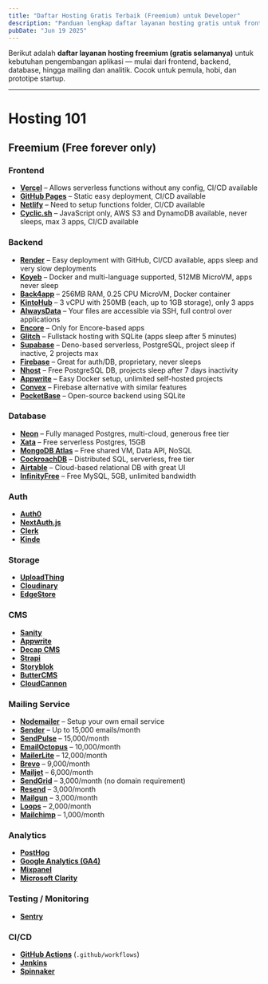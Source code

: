 ```yaml
---
title: "Daftar Hosting Gratis Terbaik (Freemium) untuk Developer"
description: "Panduan lengkap daftar layanan hosting gratis untuk frontend, backend, database, storage, dan lainnya — cocok untuk belajar, prototyping, dan deployment cepat."
pubDate: "Jun 19 2025"
---
```


Berikut adalah **daftar layanan hosting freemium (gratis selamanya)** untuk kebutuhan pengembangan aplikasi — mulai dari frontend, backend, database, hingga mailing dan analitik. Cocok untuk pemula, hobi, dan prototipe startup.

---

# Hosting 101

## Freemium (Free forever only)

### Frontend
- [**Vercel**](https://vercel.com) – Allows serverless functions without any config, CI/CD available  
- [**GitHub Pages**](https://pages.github.com) – Static easy deployment, CI/CD available  
- [**Netlify**](https://www.netlify.com) – Need to setup functions folder, CI/CD available  
- [**Cyclic.sh**](https://www.cyclic.sh) – JavaScript only, AWS S3 and DynamoDB available, never sleeps, max 3 apps, CI/CD available  

### Backend
- [**Render**](https://render.com) – Easy deployment with GitHub, CI/CD available, apps sleep and very slow deployments  
- [**Koyeb**](https://www.koyeb.com) – Docker and multi-language supported, 512MB MicroVM, apps never sleep  
- [**Back4app**](https://www.back4app.com) – 256MB RAM, 0.25 CPU MicroVM, Docker container  
- [**KintoHub**](https://www.kintohub.com) – 3 vCPU with 250MB (each, up to 1GB storage), only 3 apps  
- [**AlwaysData**](https://www.alwaysdata.com) – Your files are accessible via SSH, full control over applications  
- [**Encore**](https://encore.dev) – Only for Encore-based apps  
- [**Glitch**](https://glitch.com) – Fullstack hosting with SQLite (apps sleep after 5 minutes)  
- [**Supabase**](https://supabase.com) – Deno-based serverless, PostgreSQL, project sleep if inactive, 2 projects max  
- [**Firebase**](https://firebase.google.com) – Great for auth/DB, proprietary, never sleeps  
- [**Nhost**](https://nhost.io) – Free PostgreSQL DB, projects sleep after 7 days inactivity  
- [**Appwrite**](https://appwrite.io) – Easy Docker setup, unlimited self-hosted projects  
- [**Convex**](https://www.convex.dev) – Firebase alternative with similar features  
- [**PocketBase**](https://pocketbase.io) – Open-source backend using SQLite  

### Database
- [**Neon**](https://neon.tech) – Fully managed Postgres, multi-cloud, generous free tier  
- [**Xata**](https://xata.io) – Free serverless Postgres, 15GB  
- [**MongoDB Atlas**](https://www.mongodb.com/cloud/atlas) – Free shared VM, Data API, NoSQL  
- [**CockroachDB**](https://www.cockroachlabs.com) – Distributed SQL, serverless, free tier  
- [**Airtable**](https://airtable.com) – Cloud-based relational DB with great UI  
- [**InfinityFree**](https://infinityfree.net) – Free MySQL, 5GB, unlimited bandwidth  

### Auth
- [**Auth0**](https://auth0.com)  
- [**NextAuth.js**](https://next-auth.js.org)  
- [**Clerk**](https://clerk.dev)  
- [**Kinde**](https://kinde.com)  

### Storage
- [**UploadThing**](https://uploadthing.com)  
- [**Cloudinary**](https://cloudinary.com)  
- [**EdgeStore**](https://edgestore.dev)  

### CMS
- [**Sanity**](https://www.sanity.io)  
- [**Appwrite**](https://appwrite.io)  
- [**Decap CMS**](https://decapcms.org)  
- [**Strapi**](https://strapi.io)  
- [**Storyblok**](https://www.storyblok.com)  
- [**ButterCMS**](https://buttercms.com)  
- [**CloudCannon**](https://cloudcannon.com)  

### Mailing Service
- [**Nodemailer**](https://nodemailer.com) – Setup your own email service  
- [**Sender**](https://www.sender.net) – Up to 15,000 emails/month  
- [**SendPulse**](https://sendpulse.com) – 15,000/month  
- [**EmailOctopus**](https://emailoctopus.com) – 10,000/month  
- [**MailerLite**](https://www.mailerlite.com) – 12,000/month  
- [**Brevo**](https://www.brevo.com) – 9,000/month  
- [**Mailjet**](https://www.mailjet.com) – 6,000/month  
- [**SendGrid**](https://sendgrid.com) – 3,000/month (no domain requirement)  
- [**Resend**](https://resend.com) – 3,000/month  
- [**Mailgun**](https://www.mailgun.com) – 3,000/month  
- [**Loops**](https://loops.so) – 2,000/month  
- [**Mailchimp**](https://mailchimp.com) – 1,000/month  

### Analytics
- [**PostHog**](https://posthog.com)  
- [**Google Analytics (GA4)**](https://analytics.google.com)  
- [**Mixpanel**](https://mixpanel.com)  
- [**Microsoft Clarity**](https://clarity.microsoft.com)  

### Testing / Monitoring
- [**Sentry**](https://sentry.io)  

### CI/CD
- [**GitHub Actions**](https://github.com/features/actions) (`.github/workflows`)  
- [**Jenkins**](https://www.jenkins.io)  
- [**Spinnaker**](https://spinnaker.io)  
